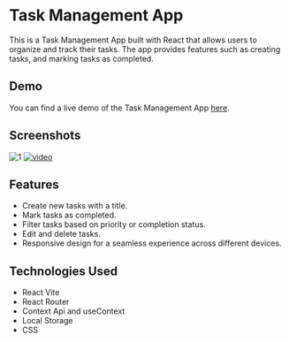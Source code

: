 # Task Management App

This is a Task Management App built with React that allows users to organize and track their tasks. The app provides features such as creating tasks, and marking tasks as completed.

## Demo

You can find a live demo of the Task Management App [here](https://todo-5e980.web.app ).

## Screenshots
![1](https://github.com/Divyanshu1020/Task-Management-App/assets/97149795/5dfbefd3-b292-4cb7-861f-b63130384727)
[![video](https://img.youtube.com/vi/4Qhbi6UgUt8/0.jpg)](https://www.youtube.com/watch?v=4Qhbi6UgUt8)



## Features





- Create new tasks with a title.
- Mark tasks as completed.
- Filter tasks based on priority or completion status.
- Edit and delete tasks.
- Responsive design for a seamless experience across different devices.


## Technologies Used

- React Vite
- React Router
- Context Api and useContext
- Local Storage
- CSS 

   

